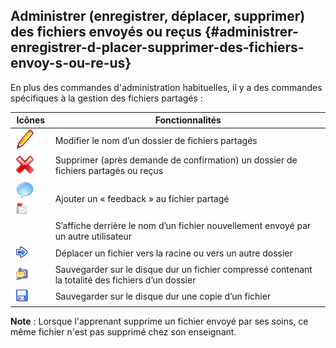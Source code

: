 ## Administrer (enregistrer, déplacer, supprimer) des fichiers envoyés ou reçus {#administrer-enregistrer-d-placer-supprimer-des-fichiers-envoy-s-ou-re-us}

En plus des commandes d&#039;administration habituelles, il y a des commandes spécifiques à la gestion des fichiers partagés :

| Icônes | Fonctionnalités |
| --- | --- |
| ![](../assets/graficos88.png) | Modifier le nom d’un dossier de fichiers partagés |
| ![](../assets/graficos89.png) | Supprimer (après demande de confirmation) un dossier de fichiers partagés ou reçus |
| ![](../assets/graficos90.png)![](../assets/graficos91.png) | Ajouter un « feedback » au fichier partagé |
|  | S’affiche derrière le nom d’un fichier nouvellement envoyé par un autre utilisateur |
| ![](../assets/graficos92.png) | Déplacer un fichier vers la racine ou vers un autre dossier |
| ![](../assets/graficos93.png) | Sauvegarder sur le disque dur un fichier compressé contenant la totalité des fichiers d’un dossier |
| ![](../assets/graficos94.png) | Sauvegarder sur le disque dur une copie d’un fichier |

**Note** : Lorsque l&#039;apprenant supprime un fichier envoyé par ses soins, ce même fichier n&#039;est pas supprimé chez son enseignant.